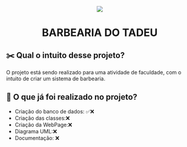 

<div style="text-align:center"><img src="https://image.freepik.com/fotos-gratis/barber-trabalha-com-um-cortador-de-barba-cliente-hipster-cortando-o-cabelo-maos-de-um-cabeleireiro-com-um-cortador-de-barba-closeup-preto-e-branco_293990-319.jpg" /></div>
<center><h1>BARBEARIA DO TADEU</h1></center>

<h2>✂️ Qual o intuito desse projeto?</h2>
O projeto está sendo realizado para uma atividade de faculdade, com o intuito de criar um sistema de barbearia.
<h2>👾 O que já foi realizado no projeto?</h2>

* Criação do banco de dados: ✅❌
* Criação das classes:❌
* Criação da WebPage:❌
* Diagrama UML:❌
* Documentação: ❌


